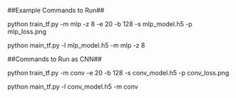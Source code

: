 ##Example Commands to Run##

python train_tf.py -m mlp -z 8 -e 20 -b 128 -s mlp_model.h5 -p mlp_loss.png

python main_tf.py -l mlp_model.h5 -m mlp -z 8

##Commands to Run as CNN##

python train_tf.py -m conv -e 20 -b 128 -s conv_model.h5 -p conv_loss.png

python main_tf.py -l conv_model.h5 -m conv

